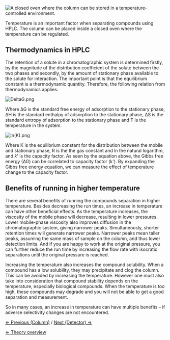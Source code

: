 ![A closed oven where the column can be stored in a temperature-controlled environment.](https://s3-us-west-2.amazonaws.com/labster/wiki/media/Oven_regulator.png "A closed oven where the column can be stored in a temperature-controlled environment.")

Temperature is an important factor when separating compounds using HPLC.
The column can be placed inside a closed oven where the temperature can
be regulated.

Thermodynamics in HPLC
----------------------

The retention of a solute in a chromatographic system is determined
firstly, by the magnitude of the distribution coefficient of the solute
between the two phases and secondly, by the amount of stationary phase
available to the solute for interaction. The important point is that the
equilibrium constant is a thermodynamic quantity. Therefore, the
following relation from thermodynamics applies:

![](https://s3-us-west-2.amazonaws.com/labster/wiki/media/DeltaG.png " DeltaG.png")

Where ∆G is the standard free energy of adsorption to the stationary
phase, ∆H is the standard enthalpy of adsorption to the stationary
phase, ∆S is the standard entropy of adsorption to the stationary phase
and T is the temperature in the system.

![](https://s3-us-west-2.amazonaws.com/labster/wiki/media/ln(K).png " ln(K).png")

Where K is the equilibrium constant for the distribution between the
mobile and stationary phase, R is the the gas constant and ln the
natural logarithm, and *k*' is the capacity factor. As seen by the
equation above, the Gibbs free energy (∆G) can be correlated to capacity
factor (k'). By expanding the Gibbs free energy equation, we can measure
the effect of temperature change to the capacity factor.

Benefits of running in higher temperature
-----------------------------------------

There are several benefits of running the compounds separation in higher
temperature. Besides decreasing the run times, an increase in
temperature can have other beneficial effects. As the temperature
increases, the viscosity of the mobile phase will decrease, resulting in
lower pressures. Lower mobile-phase viscosity also improves diffusion in
the chromatographic system, giving narrower peaks. Simultaneously,
shorter retention times will generate narrower peaks. Narrower peaks
mean taller peaks, assuming the same mass of sample on the column, and
thus lower detection limits. And if you are happy to work at the
original pressure, you can further reduce the run time by increasing the
flow rate with isocratic separations until the original pressure is
reached.

Increasing the temperature also increases the compound solubility. When
a compound has a low solubility, they may precipitate and clog the
column. This can be avoided by increasing the temperature. However one
must also take into consideration that compound stability depends on the
temperature, especially biological compounds. When the temperature is
too high, these compounds may degrade and you will not be able to get a
good separation and measurement.

So in many cases, an increase in temperature can have multiple benefits
– if adverse selectivity changes are not encountered.

[⇐ Previous (Column)](/wiki/Column "wikilink") / [Next (Detector)
⇒](/wiki/Detector "wikilink")

[⇐ Theory overview](/wiki/HPLC "wikilink")

